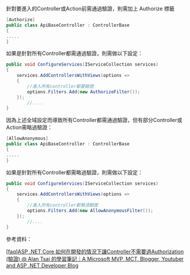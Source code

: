 針對要進入的Controller或Action前需通過驗證，則需加上 Authorize 標籤

```csharp
[Authorize]
public class ApiBaseController : ControllerBase
{
.....
}
```

如果是針對所有Controller都需通過驗證，則需做以下設定：

```csharp
public void ConfigureServices(IServiceCollection services)
{
    services.AddControllersWithViews(options =>
    {
        //進入所有controller都要驗證
        options.Filters.Add(new AuthorizeFilter());
    });
		//....
}
```

因為上述全域設定而導致所有Controller都需通過驗證，但有部分Controller或Action需略過驗證：

```csharp
[AllowAnonymous]
public class ApiBaseController : ControllerBase
{
.....
}
```

如果是針對所有Controller都需略過驗證，則需做以下設定：

```csharp
public void ConfigureServices(IServiceCollection services)
{
    services.AddControllersWithViews(options =>
    {
        //進入所有controller都無須驗證
        options.Filters.Add(new AllowAnonymousFilter());
    });
		//....
}
```

參考資料：

[[faq]ASP .NET Core 如何在開發的情況下讓Controller不需要過Authorization (驗證) @ Alan Tsai 的學習筆記｜A Microsoft MVP, MCT, Blogger, Youtuber and ASP .NET Developer Blog](https://blog.alantsai.net/posts/2018/12/faq-asp-net-core-web-apiallow-anonymous-in-development-environment)